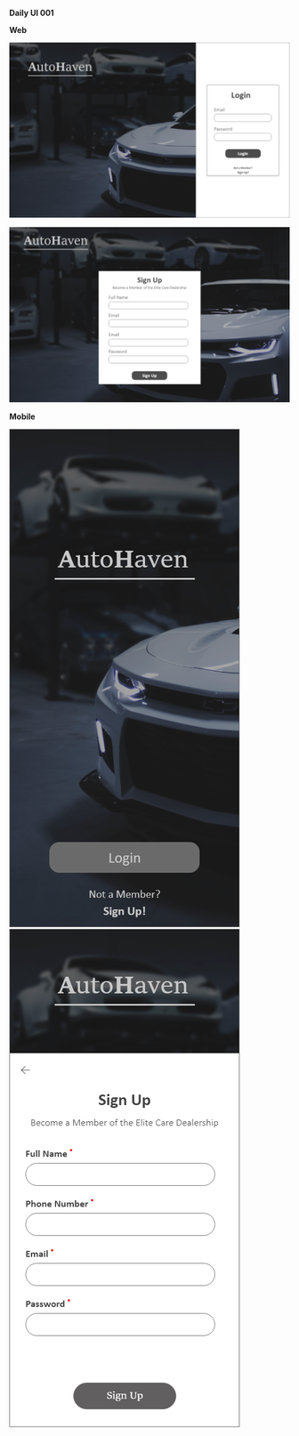 **Daily UI 001**

**Web**

![Web Landing Page](https://raw.githubusercontent.com/Sehajbir/DailyUI/master/DailyUI-001/Landing%20Page%20-%20Web.png)

![Web Signup Page](https://raw.githubusercontent.com/Sehajbir/DailyUI/master/DailyUI-001/Sign%20Up-%20Web.png)

**Mobile**

![Mobile Landing Page](https://raw.githubusercontent.com/Sehajbir/DailyUI/master/DailyUI-001/Landing%20Page.png) ![Mobile Sign Up](https://raw.githubusercontent.com/Sehajbir/DailyUI/master/DailyUI-001/Sign%20Up.png)
